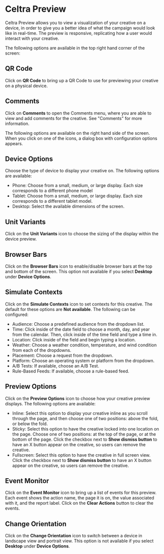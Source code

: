 # Celtra Preview

Celtra Preview allows you to view a visualization of your creative on a device, in order to give you a better idea of what the campaign would look like in real-time. The preview is responsive, replicating how a user would interact with your creative.

The following options are available in the top right hand corner of the screen:

## QR Code
Click on **QR Code** to bring up a QR Code to use for previewing your creative on a physical device.

## Comments
Click on **Comments** to open the Comments menu, where you are able to view and add comments for the creative. See "Comments" for more information.

The following options are available on the right hand side of the screen. When you click on one of the icons, a dialog box with configuration options appears.

## Device Options
Choose the type of device to display your creative on. The following options are available:
- Phone: Choose from a small, medium, or large display. Each size corresponds to a different phone model 
- Tablet: Choose from a small, medium, or large display. Each size corresponds to a different tablet model.
- Desktop: Select the available dimensions of the screen. 

## Unit Variants
Click on the **Unit Variants** icon to choose the sizing of the display within the device preview. 

## Browser Bars
Click on the **Browser Bars** icon to enable/disable browser bars at the top and bottom of the screen. This option not available if you select **Desktop** under **Device Options**.

## Simulate Contexts
Click on the **Simulate Contexts** icon to set contexts for this creative. The default for these options are **Not available**. The following can be configured:
- Audience: Choose a predefined audience from the dropdown list.
- Time: Click inside of the date field to choose a month, day, and year from the calendar. Then, click inside of the time field and type a time in.
- Location: Click inside of the field and begin typing a location. 
- Weather: Choose a weather condition, temperature, and wind condition from each of the dropdowns. 
- Placement: Choose a request from the dropdown. 
- Platform: Choose an operating system or platform from the dropdown.
- A/B Tests: If available, choose an A/B Test.
- Rule-Based Feeds: If available, choose a rule-based feed. 

## Preview Options
Click on the **Preview Options** icon to choose how your creative preview displays. The following options are available:
- Inline: Select this option to display your creative inline as you scroll through the page, and then choose one of two positions: above the fold, or below the fold.
- Sticky: Select this option to have the creative locked into one location on the page. Choose one of two positions: at the top of the page, or at the bottom of the page. Click the checkbox next to **Show dismiss button** to have an X button appear on the creative, so users can remove the creative.
- Fullscreen: Select this option to have the creative in full screen view. Click the checkbox next to **Show dismiss button** to have an X button appear on the creative, so users can remove the creative.

## Event Monitor
Click on the **Event Monitor** icon to bring up a list of events for this preview. Each event shows the action name, the page it is on, the value associated with it, and the report label. Click on the **Clear Actions** button to clear the events. 

## Change Orientation
Click on the **Change Orientation** icon to switch between a device in landscape view and portrait view. This option is not available if you select **Desktop** under **Device Options**. 

